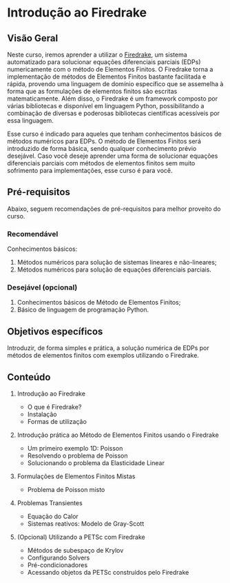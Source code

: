 # Introdução ao Firedrake

## Visão Geral

Neste curso, iremos aprender a utilizar o [Firedrake](https://www.firedrakeproject.org/index.html), um sistema automatizado para solucionar equações diferenciais parciais (EDPs) numericamente com o método de Elementos Finitos. O Firedrake torna a implementação de métodos de Elementos Finitos bastante facilitada e rápida, provendo uma linguagem de domínio específico que se assemelha à forma que as formulações de elementos finitos são escritas matematicamente. Além disso, o Firedrake é um framework composto por várias bibliotecas e disponível em linguagem Python, possibilitando a combinação de diversas e poderosas bibliotecas científicas acessíveis por essa linguagem.

Esse curso é indicado para aqueles que tenham conhecimentos básicos de métodos numéricos para EDPs. O método de Elementos Finitos será introduzido de forma básica, sendo qualquer conhecimento prévio desejável. Caso você deseje aprender uma forma de solucionar equações diferenciais parciais com métodos de elementos finitos sem muito sofrimento para implementações, esse curso é para você.

## Pré-requisitos

Abaixo, seguem recomendações de pré-requisitos para melhor proveito do curso.

### Recomendável

Conhecimentos básicos:

1. Métodos numéricos para solução de sistemas lineares e não-lineares;
2. Métodos numéricos para solução de equações diferenciais parciais.

### Desejável (opcional)

1. Conhecimentos básicos de Método de Elementos Finitos;
2. Básico de linguagem de programação Python.

## Objetivos específicos

Introduzir, de forma simples e prática, a solução numérica de EDPs por métodos de elementos finitos com exemplos utilizando o Firedrake.

## Conteúdo

1. Introdução ao Firedrake
    * O que é Firedrake?
    * Instalação
    * Formas de utilização

2. Introdução prática ao Método de Elementos Finitos usando o Firedrake
    * Um primeiro exemplo 1D: Poisson
    * Resolvendo o problema de Poisson
    * Solucionando o problema da Elasticidade Linear

3. Formulações de Elementos Finitos Mistas
    * Problema de Poisson misto

4. Problemas Transientes
   * Equação do Calor
   * Sistemas reativos: Modelo de Gray-Scott

5. (Opcional) Utilizando a PETSc com Firedrake
   * Métodos de subespaço de Krylov
   * Configurando Solvers
   * Pré-condicionadores
   * Acessando objetos da PETSc construídos pelo Firedrake
